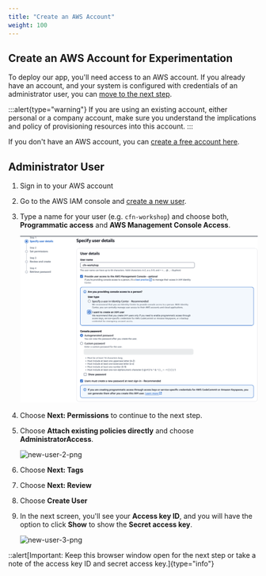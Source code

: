 ```yaml
---
title: "Create an AWS Account"
weight: 100
---
```


## Create an AWS Account for Experimentation

To deploy our app, you'll need access to an AWS account. If you already have an account, and your system is configured
with credentials of an administrator user, you can [move to the next step](../cloud9).

:::alert{type="warning"}
If you are using an existing account, either personal or a company account, make sure you understand the implications
and policy of provisioning resources into this account.
:::

If you don't have an AWS account, you can [create a free account here](https://portal.aws.amazon.com/billing/signup).

## Administrator User

1. Sign in to your AWS account
1. Go to the AWS IAM console and [create a new user](https://console.aws.amazon.com/iam/home?#/users$new).
1. Type a name for your user (e.g. `cfn-workshop`) and choose both, **Programmatic access** and **AWS Management Console Access**.

    ![new-user-1-png](/static/prerequisites/account/new-user-1.png)

1. Choose **Next: Permissions** to continue to the next step.
1. Choose **Attach existing policies directly** and choose **AdministratorAccess**.

    ![new-user-2-png](/static/prerequisites/account/new-user-2.png)

1. Choose **Next: Tags**
1. Choose **Next: Review**
1. Choose **Create User**
1. In the next screen, you'll see your **Access key ID**, and you will have the option to click **Show** to show the **Secret access key**.

    ![new-user-3-png](/static/prerequisites/account/new-user-3.png)

::alert[Important: Keep this browser window open for the next step or take a note of the access key ID and secret access key.]{type="info"}
